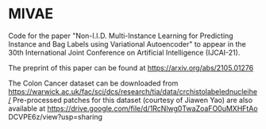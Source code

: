 # MIVAE

Code for the paper "Non-I.I.D. Multi-Instance Learning for Predicting Instance and Bag Labels using Variational Autoencoder" to appear in the 30th International Joint Conference on Artificial Intelligence (IJCAI-21).

The preprint of this paper can be found at https://arxiv.org/abs/2105.01276

The Colon Cancer dataset can be downloaded from https://warwick.ac.uk/fac/sci/dcs/research/tia/data/crchistolabelednucleihe/
Pre-processed patches for this dataset (courtesy of Jiawen Yao) are also available at https://drive.google.com/file/d/1RcNlwg0TwaZoaFO0uMXHFtAo DCVPE6z/view?usp=sharing
